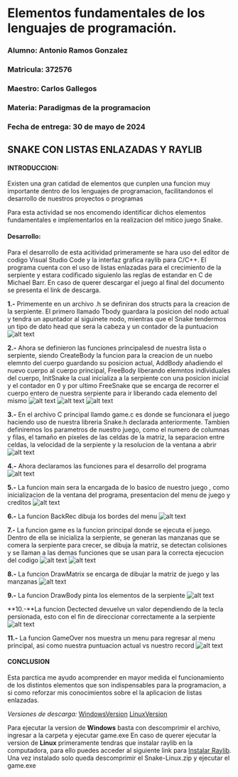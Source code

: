 # Elementos fundamentales de los lenguajes de programación.

### Alumno: Antonio Ramos Gonzalez
### Matricula: 372576
### Maestro: Carlos Gallegos
### Materia: Paradigmas de la programacion
### Fecha de entrega: 30 de mayo de 2024
## SNAKE CON LISTAS ENLAZADAS Y RAYLIB

#### INTRODUCCION:
Existen una gran catidad de elementos que cunplen una funcion muy importante dentro de los lenguajes de programacion, facilitandonos el desarrollo de nuestros proyectos o programas

Para esta actividad se nos encomendo identificar dichos elementos fundamentales e implementarlos en la realizacion del mitico juego Snake.

#### Desarrollo:
Para el desarrollo de esta acitividad primeramente se hara uso del editor de codigo Visual Studio Code y la  interfaz grafica raylib para C/C++. El programa cuenta con el uso de listas enlazadas para el crecimiento de la serpiente y estara codificado siguienlo las reglas de estandar en C de Michael Barr.
En caso de querer descargar el juego al final del documento se presenta el link de descarga.


**1.-** Primemente en un archivo .h se definiran dos structs para la creacion de la serpiente. El primero llamado Tbody guardara la posicion del nodo actual y tendra un apuntador al siguinete nodo, mientras que el Snake tendermos un tipo de dato head que sera la cabeza y un contador de la puntuacion
![alt text](Img/image.png)

**2.-** Ahora se definieron las funciones principalesd de nuestra lista o serpiente, siendo CreateBody la funcion para la creacion de un nuebo elemnto del cuerpo guardando su posicion actual, AddBody añadiendo el nuevo cuerpo al cuerpo principal, FreeBody liberando elemntos individuales del cuerpo, InitSnake la cual inicializa a la serpiente con una posicion inicial y el contador en 0 y por ultimo FreeSnake que se encarga de recorrer el cuerpo entero de nuestra serpiente para ir liberando cada elemento del mismo
![alt text](Img/image2.png)
![alt text](Img/image3.png)
![alt text](Img/image4.png)

**3.-** En el archivo C principal llamdo game.c es donde se funcionara el juego haciendo uso de nuestra libreria Snake.h declarada anteriormente. Tambien definiremos los parametros de nuestro juego, como el numero de columnas y filas, el tamaño en pixeles de las celdas de la matriz, la separacion entre celdas, la velocidad de la serpiente y la resolucion de la ventana a abrir 
![alt text](Img/image5.png)

**4.-** Ahora declaramos las funciones para el desarrollo del programa
![alt text](Img/image6.png)

**5.-** La funcion main sera la encargada de lo basico de nuestro juego , como inicializacion de la ventana del programa, presentacion del menu de juego y creditos
![alt text](Img/image7.png)

**6.-** La funcion BackRec dibuja los bordes del menu
![alt text](Img/image8.png)

**7.-** La funcion game es la funcion principal donde se ejecuta el juego. Dentro de ella se inicializa la serpiente, se generan las manzanas que se comera la serpiente para crecer, se dibuja la matriz, se detectan colisiones y se llaman a las demas funciones que se usan para la correcta ejecucion del codigo
![alt text](Img/image9.png)
![alt text](Img/image10.png)

**8.-** La funcion DrawMatrix se encarga de dibujar la matriz de juego y las manzanas
![alt text](Img/image11.png)

**9.-** La funcion DrawBody pinta los elementos de la serpiente
![alt text](Img/image12.png)

**10.-**La funcion Dectected devuelve un valor dependiendo de la tecla persionada, esto con el fin de direccionar correctamente a la serpiente
![alt text](Img/image13.png)

**11.-** La funcion GameOver nos muestra un menu para regresar al menu principal, asi como nuestra puntuacion actual vs nuestro record 
![alt text](Img/image14.png)


#### CONCLUSION
Esta parctica me ayudo acomprender en mayor medida el funcionamiento de los distintos elementos que son indispensables para la programacion, a si como reforzar mis conocimientos sobre el la aplicacion de listas enlazadas.


*Versiones de descarga:*
[WindowsVersion](https://drive.google.com/file/d/1MSZ8ZFtkEqbdxWlhnH9ZZAKJ4q0SkJ93/view?usp=sharing)
[LinuxVersion](https://drive.google.com/file/d/1LfmQ-rtPoQi0eiLIUrUo96iwov6C5HdC/view?usp=sharing)

Para ejecutar la version de **Windows** basta con descomprimir el archivo, ingresar a la carpeta y ejecutar game.exe
En caso de querer ejecutar la version de **Linux** primeramente tendras que instalar raylib en la computadora, para ello puedes acceder al siguiente link para [Instalar Raylib](https://www.youtube.com/watch?v=fJfmhhPMV40&t=99s).
Una vez instalado solo queda descomprimir el Snake-Linux.zip y ejecutar el game.exe